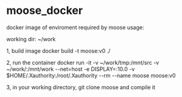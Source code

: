 # moose_docker
docker image of enviroment required by moose
usage:

working dir: ~/work

1, build image
docker build -t moose:v0 ./

2, run the container
docker run -it -v ~/work/tmp:/mnt/src -v ~/work/:/mnt/work --net=host  -e DISPLAY=:10.0  -v $HOME/.Xauthority:/root/.Xauthority --rm  --name moose moose:v0

3, in your working directory, git clone moose and compile it
